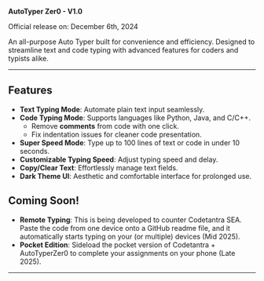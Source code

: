 **AutoTyper Zer0 - V1.0**  

Official release on: December 6th, 2024

An all-purpose Auto Typer built for convenience and efficiency. Designed to streamline text and code typing with advanced features for coders and typists alike.

---

## Features  
- **Text Typing Mode**: Automate plain text input seamlessly.  
- **Code Typing Mode**: Supports languages like Python, Java, and C/C++.  
  - Remove **comments** from code with one click.  
  - Fix indentation issues for cleaner code presentation.  
- **Super Speed Mode**: Type up to 100 lines of text or code in under 10 seconds.
- **Customizable Typing Speed**: Adjust typing speed and delay.  
- **Copy/Clear Text**: Effortlessly manage text fields.  
- **Dark Theme UI**: Aesthetic and comfortable interface for prolonged use.  


## Coming Soon!
- **Remote Typing**: This is being developed to counter Codetantra SEA. Paste the code from one device onto a GitHub readme file, and it automatically starts typing on your (or multiple) devices (Mid 2025).
- **Pocket Edition**: Sideload the pocket version of Codetantra + AutoTyperZer0 to complete your assignments on your phone (Late 2025).
  
---
